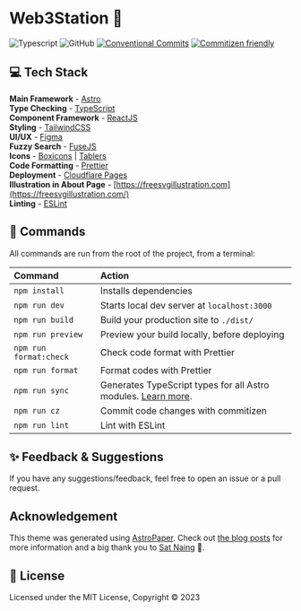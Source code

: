 # Web3Station 📄

![Typescript](https://img.shields.io/badge/TypeScript-007ACC?style=for-the-badge&logo=typescript&logoColor=white)
![GitHub](https://img.shields.io/github/license/satnaing/astro-paper?color=%232F3741&style=for-the-badge)
[![Conventional Commits](https://img.shields.io/badge/Conventional%20Commits-1.0.0-%23FE5196?logo=conventionalcommits&logoColor=white&style=for-the-badge)](https://conventionalcommits.org)
[![Commitizen friendly](https://img.shields.io/badge/commitizen-friendly-brightgreen.svg?style=for-the-badge)](http://commitizen.github.io/cz-cli/)

## 💻 Tech Stack

**Main Framework** - [Astro](https://astro.build/)  
**Type Checking** - [TypeScript](https://www.typescriptlang.org/)  
**Component Framework** - [ReactJS](https://reactjs.org/)  
**Styling** - [TailwindCSS](https://tailwindcss.com/)  
**UI/UX** - [Figma](https://figma.com)  
**Fuzzy Search** - [FuseJS](https://fusejs.io/)  
**Icons** - [Boxicons](https://boxicons.com/) | [Tablers](https://tabler-icons.io/)  
**Code Formatting** - [Prettier](https://prettier.io/)  
**Deployment** - [Cloudflare Pages](https://pages.cloudflare.com/)  
**Illustration in About Page** - [https://freesvgillustration.com](https://freesvgillustration.com/)  
**Linting** - [ESLint](https://eslint.org)

## 🧞 Commands

All commands are run from the root of the project, from a terminal:

| Command                | Action                                                                                                                           |
| :--------------------- | :------------------------------------------------------------------------------------------------------------------------------- |
| `npm install`          | Installs dependencies                                                                                                            |
| `npm run dev`          | Starts local dev server at `localhost:3000`                                                                                      |
| `npm run build`        | Build your production site to `./dist/`                                                                                          |
| `npm run preview`      | Preview your build locally, before deploying                                                                                     |
| `npm run format:check` | Check code format with Prettier                                                                                                  |
| `npm run format`       | Format codes with Prettier                                                                                                       |
| `npm run sync`         | Generates TypeScript types for all Astro modules. [Learn more](https://docs.astro.build/en/reference/cli-reference/#astro-sync). |
| `npm run cz`           | Commit code changes with commitizen                                                                                              |
| `npm run lint`         | Lint with ESLint                                                                                                                 |

## ✨ Feedback & Suggestions

If you have any suggestions/feedback, feel free to open an issue or a pull request.

## Acknowledgement

This theme was generated using [AstroPaper](https://github.com/satnaing/astro-paper). Check out [the blog posts](https://astro-paper.pages.dev/posts/) for more information and a big thank you to [Sat Naing](https://satnaing.dev) 🤍.

## 📜 License

Licensed under the MIT License, Copyright © 2023
